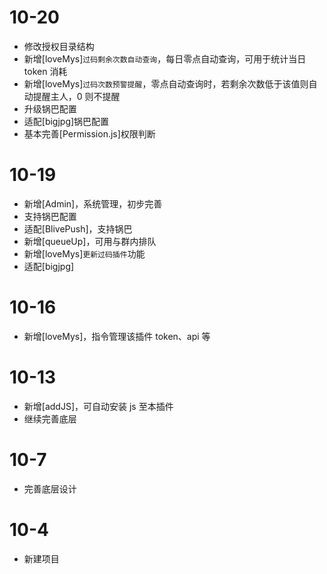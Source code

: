 # 10-20

- 修改授权目录结构
- 新增[loveMys]`过码剩余次数自动查询`，每日零点自动查询，可用于统计当日 token 消耗
- 新增[loveMys]`过码次数预警提醒`，零点自动查询时，若剩余次数低于该值则自动提醒主人，0 则不提醒
- 升级锅巴配置
- 适配[bigjpg]锅巴配置
- 基本完善[Permission.js]权限判断

# 10-19

- 新增[Admin]，系统管理，初步完善
- 支持锅巴配置
- 适配[BlivePush]，支持锅巴
- 新增[queueUp]，可用与群内排队
- 新增[loveMys]`更新过码插件`功能
- 适配[bigjpg]

# 10-16

- 新增[loveMys]，指令管理该插件 token、api 等

# 10-13

- 新增[addJS]，可自动安装 js 至本插件
- 继续完善底层

# 10-7

- 完善底层设计

# 10-4

- 新建项目
